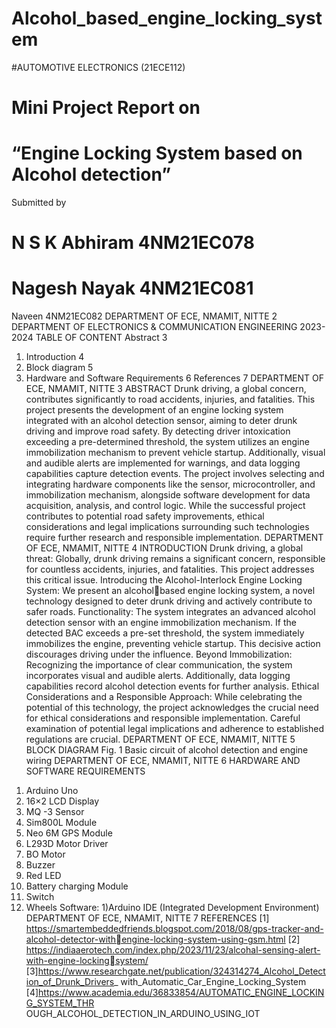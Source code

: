 # Alcohol_based_engine_locking_system

#AUTOMOTIVE ELECTRONICS (21ECE112)
 # Mini Project Report on
#  “Engine Locking System based on Alcohol detection”
  Submitted by
#  N S K Abhiram 4NM21EC078
 # Nagesh Nayak 4NM21EC081
  Naveen 4NM21EC082
  DEPARTMENT OF ECE, NMAMIT, NITTE 2
  DEPARTMENT OF ELECTRONICS & COMMUNICATION ENGINEERING
  2023-2024
  TABLE OF CONTENT
  Abstract 3
  1. Introduction 4
  2. Block diagram 5
  3. Hardware and Software Requirements 6
  References 7
  DEPARTMENT OF ECE, NMAMIT, NITTE 3
  ABSTRACT
  Drunk driving, a global concern, contributes significantly to road accidents, injuries, 
  and fatalities. This project presents the development of an engine locking system 
  integrated with an alcohol detection sensor, aiming to deter drunk driving and 
  improve road safety. By detecting driver intoxication exceeding a pre-determined 
  threshold, the system utilizes an engine immobilization mechanism to prevent 
  vehicle startup. Additionally, visual and audible alerts are implemented for 
  warnings, and data logging capabilities capture detection events. The project 
  involves selecting and integrating hardware components like the sensor, 
  microcontroller, and immobilization mechanism, alongside software development 
  for data acquisition, analysis, and control logic. While the successful project 
  contributes to potential road safety improvements, ethical considerations and legal 
  implications surrounding such technologies require further research and responsible 
  implementation.
  DEPARTMENT OF ECE, NMAMIT, NITTE 4
  INTRODUCTION
  Drunk driving, a global threat: Globally, drunk driving remains a significant 
  concern, responsible for countless accidents, injuries, and fatalities. This project 
  addresses this critical issue.
  Introducing the Alcohol-Interlock Engine Locking System: We present an alcoholbased engine locking system, a novel technology designed to deter drunk driving 
  and actively contribute to safer roads.
  Functionality: The system integrates an advanced alcohol detection sensor with an 
  engine immobilization mechanism. If the detected BAC exceeds a pre-set threshold, 
  the system immediately immobilizes the engine, preventing vehicle startup. This 
  decisive action discourages driving under the influence.
  Beyond Immobilization: Recognizing the importance of clear communication, the 
  system incorporates visual and audible alerts. Additionally, data logging capabilities 
  record alcohol detection events for further analysis.
  Ethical Considerations and a Responsible Approach: While celebrating the potential 
  of this technology, the project acknowledges the crucial need for ethical 
  considerations and responsible implementation. Careful examination of potential 
  legal implications and adherence to established regulations are crucial.
  DEPARTMENT OF ECE, NMAMIT, NITTE 5
  BLOCK DIAGRAM
  Fig. 1 Basic circuit of alcohol detection and engine wiring
  DEPARTMENT OF ECE, NMAMIT, NITTE 6
  HARDWARE AND SOFTWARE REQUIREMENTS
  1) Arduino Uno
  2) 16×2 LCD Display
  3) MQ -3 Sensor
  4) Sim800L Module
  5) Neo 6M GPS Module
  6) L293D Motor Driver
  7) BO Motor
  8) Buzzer
  9) Red LED
  10) Battery charging Module
  11) Switch
  12) Wheels
  Software:
  1)Arduino IDE (Integrated Development Environment)
  DEPARTMENT OF ECE, NMAMIT, NITTE 7
  REFERENCES
  [1] https://smartembeddedfriends.blogspot.com/2018/08/gps-tracker-and-alcohol-detector-withengine-locking-system-using-gsm.html
  [2] https://indiaaerotech.com/index.php/2023/11/23/alcohal-sensing-alert-with-engine-lockingsystem/
  [3]https://www.researchgate.net/publication/324314274_Alcohol_Detection_of_Drunk_Drivers_
with_Automatic_Car_Engine_Locking_System
[4]https://www.academia.edu/36833854/AUTOMATIC_ENGINE_LOCKING_SYSTEM_THR
OUGH_ALCOHOL_DETECTION_IN_ARDUINO_USING_IOT
